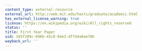 ```yaml
---
content_type: external-resource
external_url: http://web.mit.edu/hasts/graduate/academic.html
has_external_license_warning: true
license: https://en.wikipedia.org/wiki/All_rights_reserved
status: ''
title: First Year Paper
uid: 165f209c-696b-45c8-84e3-dff44a6ae78b
wayback_url: ''
---
```

